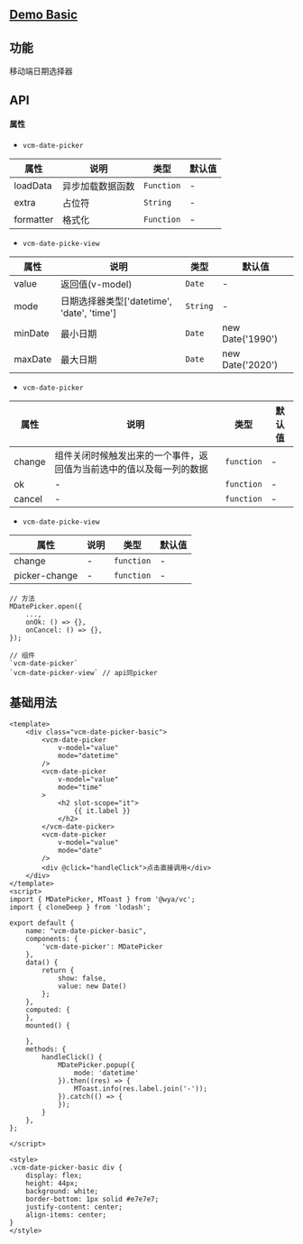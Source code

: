 ## [Demo Basic](https://wya-team.github.io/wya-vc/dist/date-picker/mobile-basic.html)
## 功能
移动端日期选择器

## API

#### 属性


- `vcm-date-picker`

属性 | 说明 | 类型 | 默认值
---|---|---|---
loadData | 异步加载数据函数 | `Function` | -
extra | 占位符 | `String` | -
formatter | 格式化 | `Function` | -

- `vcm-date-picke-view`

属性 | 说明 | 类型 | 默认值
---|---|---|---
value | 返回值(v-model) | `Date` | -
mode | 日期选择器类型['datetime', 'date', 'time'] | `String` | -
minDate | 最小日期 | `Date` | new Date('1990')
maxDate | 最大日期 | `Date` | new Date('2020')

- `vcm-date-picker`

属性 | 说明 | 类型 | 默认值
---|---|---|---
change | 组件关闭时候触发出来的一个事件，返回值为当前选中的值以及每一列的数据 | `function` | -
ok | - | `function` | -
cancel | - | `function` | -


- `vcm-date-picke-view`

属性 | 说明 | 类型 | 默认值
---|---|---|---
change | - | `function` | -
picker-change | - | `function` | -

```
// 方法
MDatePicker.open({
	...,
	onOk: () => {},
	onCancel: () => {},
});

// 组件
`vcm-date-picker`
`vcm-date-picker-view` // api同picker
```

## 基础用法

```
<template>
	<div class="vcm-date-picker-basic">
		<vcm-date-picker
			v-model="value"
			mode="datetime"
		/>
		<vcm-date-picker
			v-model="value"
			mode="time"
		>
			<h2 slot-scope="it">
				{{ it.label }}
			</h2>
		</vcm-date-picker>
		<vcm-date-picker
			v-model="value"
			mode="date"
		/>
		<div @click="handleClick">点击直接调用</div>
	</div>
</template>
<script>
import { MDatePicker, MToast } from '@wya/vc';
import { cloneDeep } from 'lodash';

export default {
	name: "vcm-date-picker-basic",
	components: {
		'vcm-date-picker': MDatePicker
	},
	data() {
		return {
			show: false,
			value: new Date()
		};
	},
	computed: {
	},
	mounted() {

	},
	methods: {
		handleClick() {
			MDatePicker.popup({
				mode: 'datetime'
			}).then((res) => {
				MToast.info(res.label.join('-'));
			}).catch(() => {
			});
		}
	},
};

</script>

<style>
.vcm-date-picker-basic div {
	display: flex;
	height: 44px;
	background: white;
	border-bottom: 1px solid #e7e7e7;
	justify-content: center;
	align-items: center;
}
</style>

```